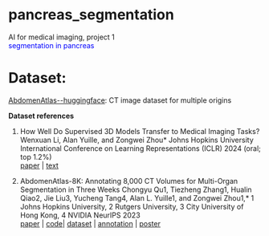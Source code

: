 # pancreas_segmentation
AI for medical imaging, project 1  
<font color=blue>segmentation in pancreas</font>

# Dataset:
[AbdomenAtlas--huggingface](https://huggingface.co/datasets/AbdomenAtlas/_AbdomenAtlas1.0Mini):
CT image dataset for multiple origins

**Dataset references**  
1. How Well Do Supervised 3D Models Transfer to Medical Imaging Tasks?
Wenxuan Li, Alan Yuille, and Zongwei Zhou*
Johns Hopkins University
International Conference on Learning Representations (ICLR) 2024 (oral; top 1.2%)  
[paper](https://www.cs.jhu.edu/~alanlab/Pubs23/li2023suprem.pdf) | [text](https://github.com/MrGiovanni/SuPreM)


2. AbdomenAtlas-8K: Annotating 8,000 CT Volumes for Multi-Organ Segmentation in Three Weeks
Chongyu Qu1, Tiezheng Zhang1, Hualin Qiao2, Jie Liu3, Yucheng Tang4, Alan L. Yuille1, and Zongwei Zhou1,*
1 Johns Hopkins University,
2 Rutgers University,
3 City University of Hong Kong,
4 NVIDIA
NeurIPS 2023  
[paper](https://www.cs.jhu.edu/~alanlab/Pubs23/qu2023abdomenatlas.pdf) | [code](https://github.com/MrGiovanni/AbdomenAtlas)| [dataset](https://huggingface.co/datasets/AbdomenAtlas/AbdomenAtlas1.0Mini) | [annotation](https://www.dropbox.com/scl/fi/28l5vpxrn212r2ejk32xv/AbdomenAtlas.tar.gz?rlkey=vgqmao4tgv51hv5ew24xx4xpm&dl=0) | [poster](https://huggingface.co/datasets/AbdomenAtlas/_AbdomenAtlas1.0Mini/blob/main/document/neurips_poster.pdf)